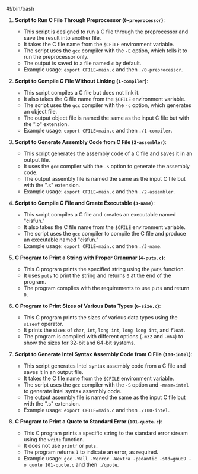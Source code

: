 #!/bin/bash

1. **Script to Run C File Through Preprocessor (`0-preprocessor`)**:
   - This script is designed to run a C file through the preprocessor and save the result into another file.
   - It takes the C file name from the `$CFILE` environment variable.
   - The script uses the `gcc` compiler with the `-E` option, which tells it to run the preprocessor only.
   - The output is saved to a file named `c` by default.
   - Example usage: `export CFILE=main.c` and then `./0-preprocessor`.

2. **Script to Compile C File Without Linking (`1-compiler`)**:
   - This script compiles a C file but does not link it.
   - It also takes the C file name from the `$CFILE` environment variable.
   - The script uses the `gcc` compiler with the `-c` option, which generates an object file.
   - The output object file is named the same as the input C file but with the ".o" extension.
   - Example usage: `export CFILE=main.c` and then `./1-compiler`.

3. **Script to Generate Assembly Code from C File (`2-assembler`)**:
   - This script generates the assembly code of a C file and saves it in an output file.
   - It uses the `gcc` compiler with the `-S` option to generate the assembly code.
   - The output assembly file is named the same as the input C file but with the ".s" extension.
   - Example usage: `export CFILE=main.c` and then `./2-assembler`.

4. **Script to Compile C File and Create Executable (`3-name`)**:
   - This script compiles a C file and creates an executable named "cisfun."
   - It also takes the C file name from the `$CFILE` environment variable.
   - The script uses the `gcc` compiler to compile the C file and produce an executable named "cisfun."
   - Example usage: `export CFILE=main.c` and then `./3-name`.

5. **C Program to Print a String with Proper Grammar (`4-puts.c`)**:
   - This C program prints the specified string using the `puts` function.
   - It uses `puts` to print the string and returns `0` at the end of the program.
   - The program complies with the requirements to use `puts` and return `0`.

6. **C Program to Print Sizes of Various Data Types (`6-size.c`)**:
   - This C program prints the sizes of various data types using the `sizeof` operator.
   - It prints the sizes of `char`, `int`, `long int`, `long long int`, and `float`.
   - The program is compiled with different options (`-m32` and `-m64`) to show the sizes for 32-bit and 64-bit systems.

7. **Script to Generate Intel Syntax Assembly Code from C File (`100-intel`)**:
   - This script generates Intel syntax assembly code from a C file and saves it in an output file.
   - It takes the C file name from the `$CFILE` environment variable.
   - The script uses the `gcc` compiler with the `-S` option and `-masm=intel` to generate Intel syntax assembly code.
   - The output assembly file is named the same as the input C file but with the ".s" extension.
   - Example usage: `export CFILE=main.c` and then `./100-intel`.

8. **C Program to Print a Quote to Standard Error (`101-quote.c`)**:
   - This C program prints a specific string to the standard error stream using the `write` function.
   - It does not use `printf` or `puts`.
   - The program returns `1` to indicate an error, as required.
   - Example usage: `gcc -Wall -Werror -Wextra -pedantic -std=gnu89 -o quote 101-quote.c` and then `./quote`.


